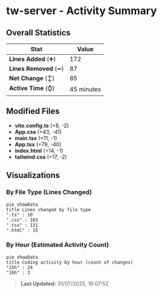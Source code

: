# tw-server - Activity Summary 

## Overall Statistics

| Stat                   | Value                                                             |
| ---------------------- | ----------------------------------------------------------------- |
| **Lines Added** (➕)   | 172                                          |
| **Lines Removed** (➖) | 87                                        |
| **Net Change** (↕)    | 85                |
| **Active Time** (⌚)   | 45 minutes |


## Modified Files
- **vite.config.ts** (+8, -2)
- **App.css** (+43, -41)
- **main.tsx** (+11, -1)
- **App.tsx** (+79, -40)
- **index.html** (+14, -1)
- **tailwind.css** (+17, -2)

## Visualizations

### By File Type (Lines Changed)

```mermaid
pie showData
title Lines changed by file type
".ts" : 10
".css" : 103
".tsx" : 131
".html" : 15
```

### By Hour (Estimated Activity Count)

```mermaid
pie showData
title Coding activity by hour (count of changes)
"15h" : 24
"16h" : 3
```


> **Last Updated:** 31/07/2025, 16:07:52